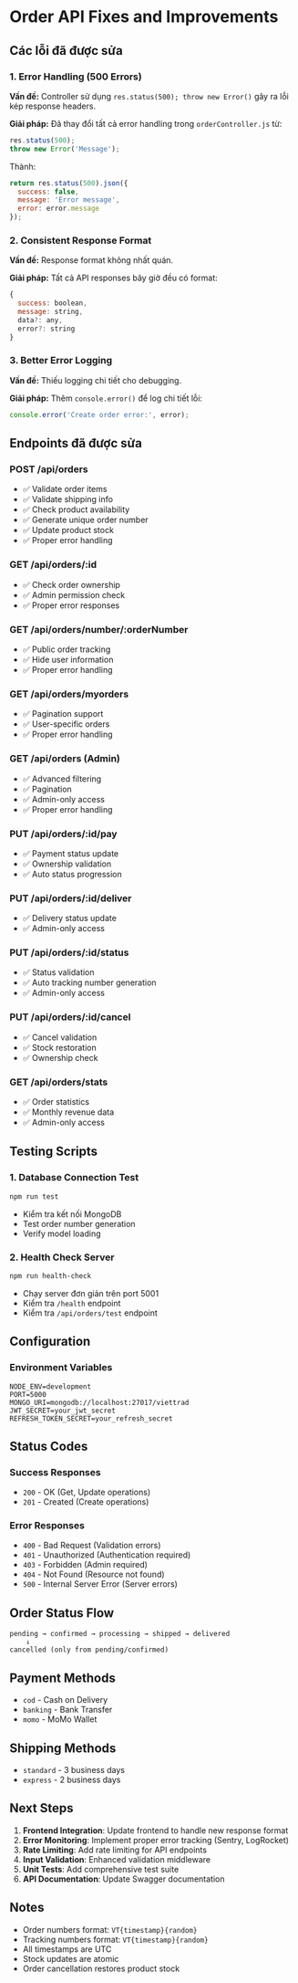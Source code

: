 # Order API Fixes and Improvements

## Các lỗi đã được sửa

### 1. Error Handling (500 Errors)
**Vấn đề:** Controller sử dụng `res.status(500); throw new Error()` gây ra lỗi kép response headers.

**Giải pháp:** Đã thay đổi tất cả error handling trong `orderController.js` từ:
```javascript
res.status(500);
throw new Error('Message');
```

Thành:
```javascript
return res.status(500).json({
  success: false,
  message: 'Error message',
  error: error.message
});
```

### 2. Consistent Response Format
**Vấn đề:** Response format không nhất quán.

**Giải pháp:** Tất cả API responses bây giờ đều có format:
```javascript
{
  success: boolean,
  message: string,
  data?: any,
  error?: string
}
```

### 3. Better Error Logging
**Vấn đề:** Thiếu logging chi tiết cho debugging.

**Giải pháp:** Thêm `console.error()` để log chi tiết lỗi:
```javascript
console.error('Create order error:', error);
```

## Endpoints đã được sửa

### POST /api/orders
- ✅ Validate order items
- ✅ Validate shipping info
- ✅ Check product availability
- ✅ Generate unique order number
- ✅ Update product stock
- ✅ Proper error handling

### GET /api/orders/:id
- ✅ Check order ownership
- ✅ Admin permission check
- ✅ Proper error responses

### GET /api/orders/number/:orderNumber
- ✅ Public order tracking
- ✅ Hide user information
- ✅ Proper error handling

### GET /api/orders/myorders
- ✅ Pagination support
- ✅ User-specific orders
- ✅ Proper error handling

### GET /api/orders (Admin)
- ✅ Advanced filtering
- ✅ Pagination
- ✅ Admin-only access
- ✅ Proper error handling

### PUT /api/orders/:id/pay
- ✅ Payment status update
- ✅ Ownership validation
- ✅ Auto status progression

### PUT /api/orders/:id/deliver
- ✅ Delivery status update
- ✅ Admin-only access

### PUT /api/orders/:id/status
- ✅ Status validation
- ✅ Auto tracking number generation
- ✅ Admin-only access

### PUT /api/orders/:id/cancel
- ✅ Cancel validation
- ✅ Stock restoration
- ✅ Ownership check

### GET /api/orders/stats
- ✅ Order statistics
- ✅ Monthly revenue data
- ✅ Admin-only access

## Testing Scripts

### 1. Database Connection Test
```bash
npm run test
```
- Kiểm tra kết nối MongoDB
- Test order number generation
- Verify model loading

### 2. Health Check Server
```bash
npm run health-check
```
- Chạy server đơn giản trên port 5001
- Kiểm tra `/health` endpoint
- Kiểm tra `/api/orders/test` endpoint

## Configuration

### Environment Variables
```env
NODE_ENV=development
PORT=5000
MONGO_URI=mongodb://localhost:27017/viettrad
JWT_SECRET=your_jwt_secret
REFRESH_TOKEN_SECRET=your_refresh_secret
```

## Status Codes

### Success Responses
- `200` - OK (Get, Update operations)
- `201` - Created (Create operations)

### Error Responses
- `400` - Bad Request (Validation errors)
- `401` - Unauthorized (Authentication required)
- `403` - Forbidden (Admin required)
- `404` - Not Found (Resource not found)
- `500` - Internal Server Error (Server errors)

## Order Status Flow

```
pending → confirmed → processing → shipped → delivered
    ↓
cancelled (only from pending/confirmed)
```

## Payment Methods
- `cod` - Cash on Delivery
- `banking` - Bank Transfer
- `momo` - MoMo Wallet

## Shipping Methods
- `standard` - 3 business days
- `express` - 2 business days

## Next Steps

1. **Frontend Integration**: Update frontend to handle new response format
2. **Error Monitoring**: Implement proper error tracking (Sentry, LogRocket)
3. **Rate Limiting**: Add rate limiting for API endpoints
4. **Input Validation**: Enhanced validation middleware
5. **Unit Tests**: Add comprehensive test suite
6. **API Documentation**: Update Swagger documentation

## Notes

- Order numbers format: `VT{timestamp}{random}`
- Tracking numbers format: `VT{timestamp}{random}`
- All timestamps are UTC
- Stock updates are atomic
- Order cancellation restores product stock 